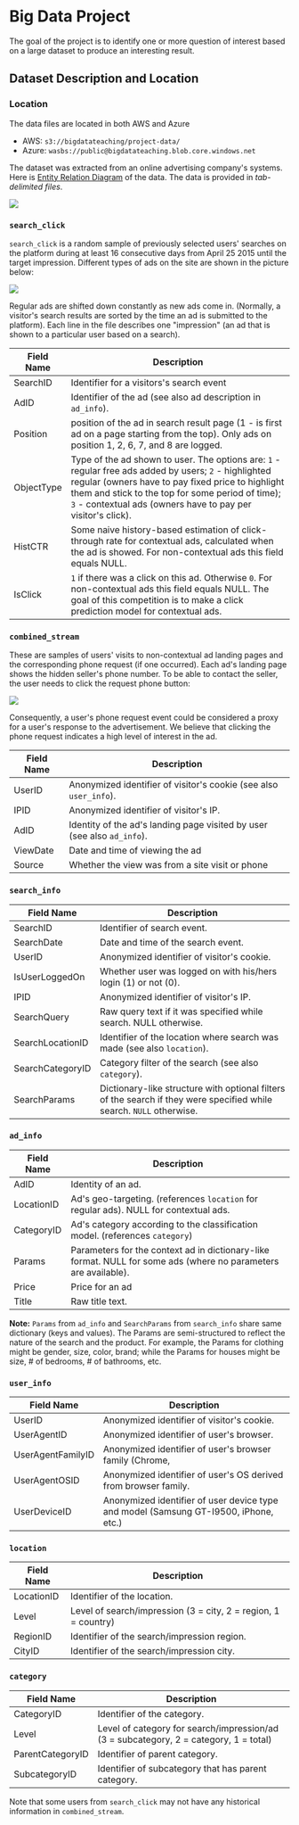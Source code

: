 # Big Data Project

The goal of the project is to identify one or more question of interest based on a large dataset to produce an interesting result. 

## Dataset Description and Location

### Location

The data files are located in both AWS and Azure

* AWS: `s3://bigdatateaching/project-data/`
* Azure: `wasbs://public@bigdatateaching.blob.core.windows.net`

The dataset was extracted from an online advertising company's systems. Here is [Entity Relation Diagram](https://en.wikipedia.org/wiki/Entity%E2%80%93relationship_model) of the data. The data is provided in _tab-delimited files_.

<img src='img/project-er-diag.png'>

### `search_click`

`search_click` is a random sample of previously selected users' searches on the platform during at least 16 consecutive days from April 25 2015 until the target impression. Different types of ads on the site are shown in the picture below:

<img src='img/ads.png'>

Regular ads are shifted down constantly as new ads come in. (Normally, a visitor's search results are sorted by the time an ad is submitted to the platform). Each line in the file describes one "impression" (an ad that is shown to a particular user based on a search). 

| Field Name | Description |
|------------|---------------
| SearchID | Identifier for a visitors's search event |
| AdID | Identifier of the ad (see also ad description in `ad_info`).
| Position | position of the ad in search result page (1 - is first ad on a page starting from the top). Only ads on position 1, 2, 6, 7, and 8 are logged.
| ObjectType | Type of the ad shown to user. The options are: `1` - regular free ads added by users; `2` - highlighted regular (owners have to pay fixed price to highlight them and stick to the top for some period of time); `3` - contextual ads (owners have to pay per visitor's click).
| HistCTR | Some naive history-based estimation of click-through rate for contextual ads, calculated when the ad is showed. For non-contextual ads this field equals NULL.
| IsClick | `1` if there was a click on this ad. Otherwise `0`. For non-contextual ads this field equals NULL. The goal of this competition is to make a click prediction model for contextual ads.

### `combined_stream`

These are samples of users' visits to non-contextual ad landing pages and the corresponding phone request (if one occurred). Each ad's landing page shows the hidden seller's phone number. To be able to contact the seller, the user needs to click the request phone button:


<img src='img/phone.png'>

Consequently, a user's phone request event could be considered a proxy for a user's response to the advertisement. We believe that clicking the phone request indicates a high level of interest in the ad.

| Field Name | Description |
|------------|---------------
| UserID | Anonymized identifier of visitor's cookie (see also `user_info`).
| IPID | Anonymized identifier of visitor's IP.
| AdID | Identity of the ad's landing page visited by user (see also `ad_info`).
| ViewDate | Date and time of viewing the ad
| Source | Whether the view was from a site visit or phone

### `search_info`

| Field Name | Description |
|------------|---------------
| SearchID | Identifier of search event.
| SearchDate | Date and time of the search event.
| UserID | Anonymized identifier of visitor's cookie.
| IsUserLoggedOn | Whether user was logged on with his/hers login (1) or not (0).
| IPID | Anonymized identifier of visitor's IP.
| SearchQuery | Raw query text if it was specified while search. NULL otherwise.
| SearchLocationID | Identifier of the location where search was made (see also `location`).
| SearchCategoryID | Category filter of the search (see also `category`).
| SearchParams | Dictionary-like structure with optional filters of the search if they were specified while search. `NULL` otherwise.

### `ad_info`

| Field Name | Description |
|------------|---------------
| AdID | Identity of an ad.
| LocationID | Ad's geo-targeting. (references `location` for regular ads). NULL for contextual ads.
| CategoryID | Ad's category according to the classification model. (references `category`)
| Params | Parameters for the context ad in dictionary-like format. NULL for some ads (where no parameters are available).
| Price | Price for an ad
| Title | Raw title text.

**Note:** `Params` from `ad_info` and `SearchParams` from `search_info` share same dictionary (keys and values). The Params are semi-structured to reflect the nature of the search and the product. For example, the Params for clothing might be gender, size, color, brand; while the Params for houses might be size, # of bedrooms, # of bathrooms, etc.

### `user_info`

| Field Name | Description |
|------------|---------------
| UserID | Anonymized identifier of visitor's cookie.
| UserAgentID | Anonymized identifier of user's browser.
| UserAgentFamilyID | Anonymized identifier of user's browser family (Chrome, | Safari, etc).
| UserAgentOSID | Anonymized identifier of user's OS derived from browser family.
| UserDeviceID | Anonymized identifier of user device type and model (Samsung GT-I9500, iPhone, etc.)

### `location` 

| Field Name | Description |
|------------|---------------
| LocationID | Identifier of the location.
| Level | Level of search/impression (3 = city, 2 = region, 1 = country)
| RegionID | Identifier of the search/impression region.
| CityID | Identifier of the search/impression city.


### `category`

| Field Name | Description |
|------------|---------------
| CategoryID | Identifier of the category.
| Level | Level of category for search/impression/ad (3 = subcategory, 2 = category, 1 = total)
| ParentCategoryID | Identifier of parent category.
| SubcategoryID | Identifier of subcategory that has parent category.

Note that some users from `search_click` may not have any historical information in `combined_stream`.







